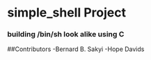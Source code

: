 # simple_shell Project
### building /bin/sh look alike using C



##Contributors
-Bernard B. Sakyi
-Hope Davids


